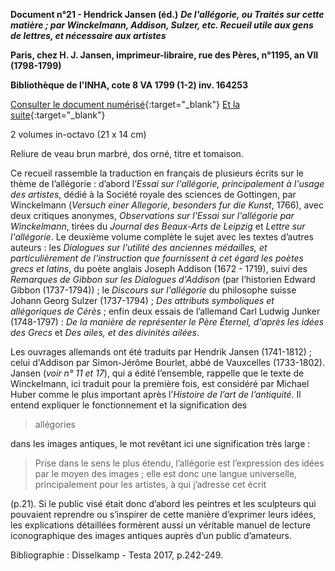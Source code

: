﻿**Document n°21 - Hendrick Jansen (éd.)**
**_De l'allégorie, ou Traités sur cette matière ; par Winckelmann, Addison, Sulzer, etc. Recueil utile aux gens de lettres, et nécessaire aux artistes_**

**Paris, chez H. J. Jansen, imprimeur-libraire, rue des Pères, n°1195, an VII (1798-1799)**

**Bibliothèque de l'INHA, cote 8 VA 1799 (1-2) inv. 164253**

[Consulter le document numérisé](http://bibliotheque-numerique.inha.fr/idurl/1/13529){:target="_blank"}
[Et la suite](https://gallica.bnf.fr/ark:/12148/bpt6k311112h){:target="_blank"}

2 volumes in-octavo (21 x 14 cm)

Reliure de veau brun marbré, dos orné, titre et tomaison.

Ce recueil rassemble la traduction en français de plusieurs écrits sur le thème de l’allégorie : d’abord l’_Essai sur l'allégorie, principalement à l'usage des artistes_, dédié à la Société royale des sciences de Gottingen, par Winckelmann (_Versuch einer Allegorie, besonders fur die Kunst_, 1766), avec deux critiques anonymes, _Observations sur l'Essai sur l'allégorie par Winckelmann_, tirées du _Journal des Beaux-Arts de Leipzig_ et _Lettre sur l'allégorie_. Le deuxième volume complète le sujet avec les textes d’autres auteurs : les _Dialogues sur l'utilité des anciennes médailles, et particulièrement de l'instruction que fournissent à cet égard les poètes grecs et latins_, du poète anglais Joseph Addison (1672 - 1719), suivi des _Remarques de Gibbon sur les Dialogues d'Addison_ (par l’historien Edward Gibbon (1737-1794)) ; le _Discours sur l'allégorie_ du philosophe suisse Johann Georg Sulzer (1737-1794) ; _Des attributs symboliques et allégoriques de Cérès_ ; enfin deux essais de l’allemand Carl Ludwig
Junker (1748-1797) : _De la manière de représenter le Père Éternel, d'après les idées des Grecs_ et _Des ailes, et des divinités ailées_.

Les ouvrages allemands ont été traduits par Hendrik Jansen (1741-1812) ; celui d'Addison par Simon-Jérôme Bourlet, abbé de Vauxcelles (1733-1802). Jansen (*voir n° 11 et 17*), qui a édité l’ensemble, rappelle que le texte de Winckelmann, ici traduit pour la première fois, est considéré par Michael Huber comme le plus important après l’_Histoire de l’art de l’antiquité_. Il entend expliquer le fonctionnement et la signification des
> allégories

dans les images antiques, le mot revêtant ici une signification très large :

> Prise dans le sens le plus étendu, l’allégorie est l’expression des idées par le moyen des images ; elle est donc une langue universelle, principalement pour les artistes, à qui j’adresse cet écrit

(p.21). Si le public visé était donc d’abord les peintres et les sculpteurs qui pouvaient reprendre ou s’inspirer de cette manière d’exprimer leurs idées, les explications détaillées formèrent aussi un véritable manuel de lecture iconographique des images antiques auprès d’un public d’amateurs.

Bibliographie : Disselkamp - Testa 2017, p.242-249.